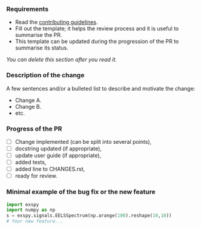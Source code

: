 ### Requirements
* Read the [contributing guidelines](https://github.com/hyperspy/exspy/blob/main/CONTRIBUTING.rst).
* Fill out the template; it helps the review process and it is useful to summarise the PR.
* This template can be updated during the progression of the PR to summarise its status. 

*You can delete this section after you read it.*

### Description of the change
A few sentences and/or a bulleted list to describe and motivate the change:
- Change A.
- Change B.
- etc.

### Progress of the PR
- [ ] Change implemented (can be split into several points),
- [ ] docstring updated (if appropriate),
- [ ] update user guide (if appropriate),
- [ ] added tests,
- [ ] added line to CHANGES.rst,
- [ ] ready for review.

### Minimal example of the bug fix or the new feature
```python
import exspy
import numpy as np
s = exspy.signals.EELSSpectrum(np.arange(100).reshape(10,10))
# Your new feature...
```


